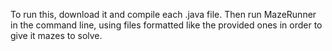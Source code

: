 To run this, download it and compile each .java file. Then run MazeRunner in the command line, using files formatted like the provided ones in order to give it mazes to solve. 
